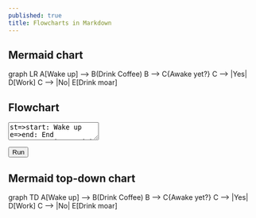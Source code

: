 ```yaml
---
published: true
title: Flowcharts in Markdown
---
```

## Mermaid chart

<div class="mermaid">
  graph LR
    A[Wake up] --> B(Drink Coffee)
	B --> C{Awake yet?}
	C --> |Yes| D[Work]
	C --> |No| E[Drink moar]
</div>

## Flowchart


<textarea id="code">
st=>start: Wake up
e=>end: End
op1=>operation: Drink Coffee
sub1=>subroutine: Brew another cup
cond=>condition: Awake yet?

st->op1->cond
cond(yes)->e
cond(no)->sub1(right)->op1
</textarea>
<button id="run" type="button">Run</button>
<div id="canvas"></div>


## Mermaid top-down chart
<div class="mermaid">
  graph TD
  A[Wake up] --> B(Drink Coffee)
	B --> C{Awake yet?}
	C --> |Yes| D[Work]
	C --> |No| E[Drink moar]
</div>
